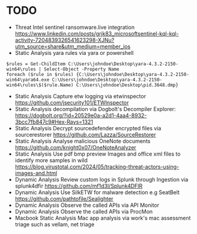 # TODO

- Threat Intel sentinel ransomware.live integration https://www.linkedin.com/posts/grjk83_microsoftsentinel-kql-kql-activity-7204839326541623298-XJNu?utm_source=share&utm_medium=member_ios
- Static Analysis yara rules via yara or powershell
```
$rules = Get-ChildItem C:\Users\johndoe\Desktop\yara-4.3.2-2150-win64\rules | Select-Object -Property Name
foreach ($rule in $rules) {C:\Users\johndoe\Desktop\yara-4.3.2-2150-win64\yara64.exe C:\Users\johndoe\Desktop\yara-4.3.2-2150-win64\rules\$($rule.Name) C:\Users\johndoe\Desktop\pid.3648.dmp}
```
- Static Analysis Capture etw logging via etwinspector https://github.com/jsecurity101/ETWInspector
- Static Analysis decompilation via Dogbolt's Decompiler Explorer: https://dogbolt.org/?id=20529e0a-a2d1-4aa4-8932-3bcc7fb847c9#Hex-Rays=1321
- Static Analysis Decrypt sourcedefender encrypted files via sourcerestorer https://github.com/Lazza/SourceRestorer
- Static Analysis Analyse malicious OneNote documents https://github.com/knight0x07/OneNoteAnalyzer
- Static Analysis Use pdf bmp preview Images and office xml files to identify more samples in wild https://blog.virustotal.com/2024/05/tracking-threat-actors-using-images-and.html
- Dynamic Analysis Review custom logs in Splunk through Ingestion via splunk4dfir https://github.com/mf1d3l/Splunk4DFIR
- Dynamic Analysis Use SilkETW for malware detection e.g SeatBelt https://github.com/pathtofile/Sealighter
- Dynamic Analysis Observe the called APIs via API Monitor
- Dynamic Analysis Observe the called APIs via ProcMon
- Macbook Static Analysis Mac app analysis via work's mac assessment triage such as vellam, net triage